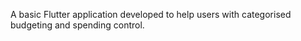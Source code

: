 A basic Flutter application developed to help users with categorised budgeting and spending control. 
